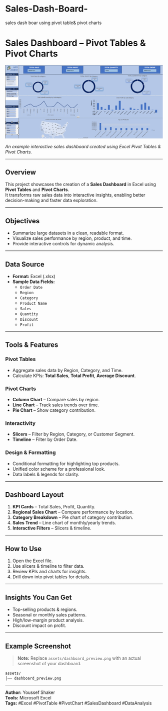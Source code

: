 # Sales-Dash-Board-
sales dash boar using pivot table&amp; pivot charts
#  Sales Dashboard – Pivot Tables & Pivot Charts

![Dashboard Preview](https://github.com/youssefMohammed-blip/Sales-Dash-Board-/blob/main/dashbourd%202025-08-15%20005543.png)


*An example interactive sales dashboard created using Excel Pivot Tables & Pivot Charts.*

---

##  Overview
This project showcases the creation of a **Sales Dashboard** in Excel using **Pivot Tables** and **Pivot Charts**.  
It transforms raw sales data into interactive insights, enabling better decision-making and faster data exploration.

---

##  Objectives
- Summarize large datasets in a clean, readable format.
- Visualize sales performance by region, product, and time.
- Provide interactive controls for dynamic analysis.

---

##  Data Source
- **Format:** Excel (.xlsx)  
- **Sample Data Fields:**
  - `Order Date`
  - `Region`
  - `Category`
  - `Product Name`
  - `Sales`
  - `Quantity`
  - `Discount`
  - `Profit`

---

##  Tools & Features
### Pivot Tables
- Aggregate sales data by Region, Category, and Time.
- Calculate KPIs: **Total Sales**, **Total Profit**, **Average Discount**.

### Pivot Charts
- **Column Chart** – Compare sales by region.
- **Line Chart** – Track sales trends over time.
- **Pie Chart** – Show category contribution.

### Interactivity
- **Slicers** – Filter by Region, Category, or Customer Segment.
- **Timeline** – Filter by Order Date.

### Design & Formatting
- Conditional formatting for highlighting top products.
- Unified color scheme for a professional look.
- Data labels & legends for clarity.

---

##  Dashboard Layout
1. **KPI Cards** – Total Sales, Profit, Quantity.
2. **Regional Sales Chart** – Compare performance by location.
3. **Category Breakdown** – Pie chart of category contribution.
4. **Sales Trend** – Line chart of monthly/yearly trends.
5. **Interactive Filters** – Slicers & timeline.

---

##  How to Use
1. Open the Excel file.
2. Use slicers & timeline to filter data.
3. Review KPIs and charts for insights.
4. Drill down into pivot tables for details.

---

##  Insights You Can Get
- Top-selling products & regions.
- Seasonal or monthly sales patterns.
- High/low-margin product analysis.
- Discount impact on profit.

---

##  Example Screenshot
> **Note:** Replace `assets/dashboard_preview.png` with an actual screenshot of your dashboard.

```plaintext
assets/
│── dashboard_preview.png
```

---

**Author:** Youssef Shaker  
**Tools:** Microsoft Excel  
**Tags:** #Excel #PivotTable #PivotChart #SalesDashboard #DataAnalysis

